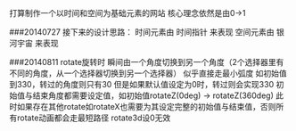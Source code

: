 打算制作一个以时间和空间为基础元素的网站
核心理念依然是由0->1

###20140727
	接下来的设计思路：
	时间元素由 时间指针 来表现
	空间元素由 银河宇宙 来表现

###20140811
	rotate旋转时
	瞬间由一个角度切换到另一个角度（2个选择器里有不同的角度，从一个选择器切换到另一个选择器）
	似乎直接走最小弧度
	如初始值到330，转过的角度则只有30
	但是如果默认值设定为0时，转过则会实现330
	初始值与结束角度都需要设定值，如初始值rotateZ(0deg) -> rotateZ(360deg)
	此时如果存在其他rotate如rotateX也需要为其设定完整的初始值与结束值，否则所有rotate动画都会走最短路径
	rotate3d设0无效